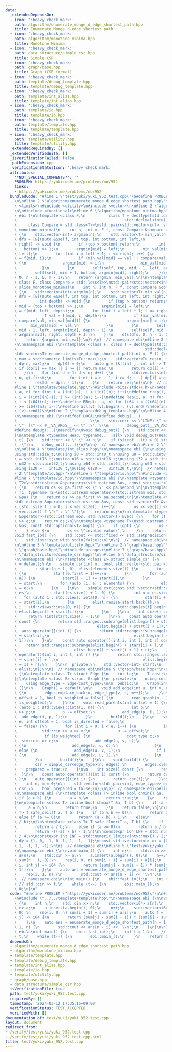 ```yaml
---
data:
  _extendedDependsOn:
  - icon: ':heavy_check_mark:'
    path: algorithm/enumerate_monge_d_edge_shortest_path.hpp
    title: Enumerate Monge d-edge shortest path
  - icon: ':heavy_check_mark:'
    path: algorithm/monotone_minima.hpp
    title: Monotone Minima
  - icon: ':heavy_check_mark:'
    path: data_structure/simple_csr.hpp
    title: Simple CSR
  - icon: ':heavy_check_mark:'
    path: graph/base.hpp
    title: Graph (CSR format)
  - icon: ':heavy_check_mark:'
    path: template/debug_template.hpp
    title: template/debug_template.hpp
  - icon: ':heavy_check_mark:'
    path: template/int_alias.hpp
    title: template/int_alias.hpp
  - icon: ':heavy_check_mark:'
    path: template/io.hpp
    title: template/io.hpp
  - icon: ':heavy_check_mark:'
    path: template/template.hpp
    title: template/template.hpp
  - icon: ':heavy_check_mark:'
    path: template/utility.hpp
    title: template/utility.hpp
  _extendedRequiredBy: []
  _extendedVerifiedWith: []
  _isVerificationFailed: false
  _pathExtension: cpp
  _verificationStatusIcon: ':heavy_check_mark:'
  attributes:
    '*NOT_SPECIAL_COMMENTS*': ''
    PROBLEM: https://yukicoder.me/problems/no/952
    links:
    - https://yukicoder.me/problems/no/952
  bundledCode: "#line 1 \"test/yuki/yuki_952.test.cpp\"\n#define PROBLEM \"https://yukicoder.me/problems/no/952\"\
    \n\n#line 2 \"algorithm/enumerate_monge_d_edge_shortest_path.hpp\"\n\n#include\
    \ <limits>\n#include <utility>\n#include <vector>\n\n#line 2 \"algorithm/monotone_minima.hpp\"\
    \n\n#include <functional>\n#line 6 \"algorithm/monotone_minima.hpp\"\n\nnamespace\
    \ ebi {\n\ntemplate <class F,\n          class T = decltype(std::declval<F>()(std::declval<int>(),\n\
    \                                               std::declval<int>())),\n     \
    \     class Compare = std::less<T>>\nstd::pair<std::vector<int>, std::vector<T>>\
    \ monotone_minima(\n    int n, int m, F f, const Compare &compare = Compare())\
    \ {\n    std::vector<int> argmin(n);\n    std::vector<T> min_val(n);\n    auto\
    \ dfs = [&](auto &&self, int top, int bottom, int left,\n                   int\
    \ right) -> void {\n        if (top > bottom) return;\n        int mid = (top\
    \ + bottom) >> 1;\n        argmin[mid] = left;\n        min_val[mid] = f(mid,\
    \ left);\n        for (int i = left + 1; i <= right; i++) {\n            T val\
    \ = f(mid, i);\n            if (min_val[mid] == val || compare(val, min_val[mid]))\
    \ {\n                argmin[mid] = i;\n                min_val[mid] = val;\n \
    \           }\n        }\n        self(self, top, mid - 1, left, argmin[mid]);\n\
    \        self(self, mid + 1, bottom, argmin[mid], right);\n    };\n    dfs(dfs,\
    \ 0, n - 1, 0, m - 1);\n    return {argmin, min_val};\n}\n\ntemplate <class T,\
    \ class F, class Compare = std::less<T>>\nstd::pair<std::vector<int>, std::vector<T>>\
    \ slide_monotone_minima(\n    int n, int m, F f, const Compare &compare = Compare())\
    \ {\n    std::vector<int> argmin(n);\n    std::vector<T> min_val(n);\n    auto\
    \ dfs = [&](auto &&self, int top, int bottom, int left, int right,\n         \
    \          int depth) -> void {\n        if (top > bottom) return;\n        int\
    \ mid = (top + bottom) >> 1;\n        argmin[mid] = left;\n        min_val[mid]\
    \ = f(mid, left, depth);\n        for (int i = left + 1; i <= right; i++) {\n\
    \            T val = f(mid, i, depth);\n            if (min_val[mid] == val ||\
    \ compare(val, min_val[mid])) {\n                argmin[mid] = i;\n          \
    \      min_val[mid] = val;\n            }\n        }\n        self(self, top,\
    \ mid - 1, left, argmin[mid], depth + 1);\n        self(self, mid + 1, bottom,\
    \ argmin[mid], right, depth + 1);\n    };\n    dfs(dfs, 0, n - 1, 0, m - 1, 0);\n\
    \    return {argmin, min_val};\n}\n\n}  // namespace ebi\n#line 8 \"algorithm/enumerate_monge_d_edge_shortest_path.hpp\"\
    \n\nnamespace ebi {\n\ntemplate <class F, class T = decltype(std::declval<F>()(std::declval<int>(),\n\
    \                                                        std::declval<int>()))>\n\
    std::vector<T> enumerate_monge_d_edge_shortest_path(int n, F f) {\n    const T\
    \ max = std::numeric_limits<T>::max();\n    std::vector<T> res(n, max);\n    std::vector<T>\
    \ dp(n, max);\n    dp[0] = 0;\n    auto g = [&](int j, int i) -> T {\n       \
    \ if (dp[i] == max || i >= j) return max;\n        return dp[i] + f(i, j);\n \
    \   };\n    for (int d = 1; d < n; d++) {\n        std::vector<int> argmin = monotone_minima(n,\
    \ n, g).first;\n        for (int i = n - 1; i >= d; i--) dp[i] = g(i, argmin[i]);\n\
    \        res[d] = dp[n - 1];\n    }\n    return res;\n}\n\n}  // namespace ebi\n\
    #line 1 \"template/template.hpp\"\n#include <bits/stdc++.h>\n\n#define rep(i,\
    \ a, n) for (int i = (int)(a); i < (int)(n); i++)\n#define rrep(i, a, n) for (int\
    \ i = ((int)(n)-1); i >= (int)(a); i--)\n#define Rep(i, a, n) for (i64 i = (i64)(a);\
    \ i < (i64)(n); i++)\n#define RRep(i, a, n) for (i64 i = ((i64)(n)-i64(1)); i\
    \ >= (i64)(a); i--)\n#define all(v) (v).begin(), (v).end()\n#define rall(v) (v).rbegin(),\
    \ (v).rend()\n\n#line 2 \"template/debug_template.hpp\"\n\n#line 4 \"template/debug_template.hpp\"\
    \n\nnamespace ebi {\n\n#ifdef LOCAL\n#define debug(...)                      \
    \                                \\\n    std::cerr << \"LINE: \" << __LINE__ <<\
    \ \"  [\" << #__VA_ARGS__ << \"]:\", \\\n        debug_out(__VA_ARGS__)\n#else\n\
    #define debug(...)\n#endif\n\nvoid debug_out() {\n    std::cerr << std::endl;\n\
    }\n\ntemplate <typename Head, typename... Tail> void debug_out(Head h, Tail...\
    \ t) {\n    std::cerr << \" \" << h;\n    if (sizeof...(t) > 0) std::cerr << \"\
    \ :\";\n    debug_out(t...);\n}\n\n}  // namespace ebi\n#line 2 \"template/int_alias.hpp\"\
    \n\n#line 4 \"template/int_alias.hpp\"\n\nnamespace ebi {\n\nusing ld = long double;\n\
    using std::size_t;\nusing i8 = std::int8_t;\nusing u8 = std::uint8_t;\nusing i16\
    \ = std::int16_t;\nusing u16 = std::uint16_t;\nusing i32 = std::int32_t;\nusing\
    \ u32 = std::uint32_t;\nusing i64 = std::int64_t;\nusing u64 = std::uint64_t;\n\
    using i128 = __int128_t;\nusing u128 = __uint128_t;\n\n}  // namespace ebi\n#line\
    \ 2 \"template/io.hpp\"\n\n#line 5 \"template/io.hpp\"\n#include <optional>\n\
    #line 7 \"template/io.hpp\"\n\nnamespace ebi {\n\ntemplate <typename T1, typename\
    \ T2>\nstd::ostream &operator<<(std::ostream &os, const std::pair<T1, T2> &pa)\
    \ {\n    return os << pa.first << \" \" << pa.second;\n}\n\ntemplate <typename\
    \ T1, typename T2>\nstd::istream &operator>>(std::istream &os, std::pair<T1, T2>\
    \ &pa) {\n    return os >> pa.first >> pa.second;\n}\n\ntemplate <typename T>\n\
    std::ostream &operator<<(std::ostream &os, const std::vector<T> &vec) {\n    for\
    \ (std::size_t i = 0; i < vec.size(); i++)\n        os << vec[i] << (i + 1 ==\
    \ vec.size() ? \"\" : \" \");\n    return os;\n}\n\ntemplate <typename T>\nstd::istream\
    \ &operator>>(std::istream &os, std::vector<T> &vec) {\n    for (T &e : vec) std::cin\
    \ >> e;\n    return os;\n}\n\ntemplate <typename T>\nstd::ostream &operator<<(std::ostream\
    \ &os, const std::optional<T> &opt) {\n    if (opt) {\n        os << opt.value();\n\
    \    } else {\n        os << \"invalid value\";\n    }\n    return os;\n}\n\n\
    void fast_io() {\n    std::cout << std::fixed << std::setprecision(15);\n    std::cin.tie(nullptr);\n\
    \    std::ios::sync_with_stdio(false);\n}\n\n}  // namespace ebi\n#line 2 \"template/utility.hpp\"\
    \n\n#line 5 \"template/utility.hpp\"\n\n#line 2 \"graph/base.hpp\"\n\n#line 5\
    \ \"graph/base.hpp\"\n#include <ranges>\n#line 7 \"graph/base.hpp\"\n\n#line 2\
    \ \"data_structure/simple_csr.hpp\"\n\n#line 6 \"data_structure/simple_csr.hpp\"\
    \n\nnamespace ebi {\n\ntemplate <class E> struct simple_csr {\n    simple_csr()\
    \ = default;\n\n    simple_csr(int n, const std::vector<std::pair<int, E>>& elements)\n\
    \        : start(n + 1, 0), elist(elements.size()) {\n        for (auto e : elements)\
    \ {\n            start[e.first + 1]++;\n        }\n        for (auto i : std::views::iota(0,\
    \ n)) {\n            start[i + 1] += start[i];\n        }\n        auto counter\
    \ = start;\n        for (auto [i, e] : elements) {\n            elist[counter[i]++]\
    \ = e;\n        }\n    }\n\n    simple_csr(const std::vector<std::vector<E>>&\
    \ es)\n        : start(es.size() + 1, 0) {\n        int n = es.size();\n     \
    \   for (auto i : std::views::iota(0, n)) {\n            start[i + 1] = (int)es[i].size()\
    \ + start[i];\n        }\n        elist.resize(start.back());\n        for (auto\
    \ i : std::views::iota(0, n)) {\n            std::copy(es[i].begin(), es[i].end(),\
    \ elist.begin() + start[i]);\n        }\n    }\n\n    int size() const {\n   \
    \     return (int)start.size() - 1;\n    }\n\n    const auto operator[](int i)\
    \ const {\n        return std::ranges::subrange(elist.begin() + start[i],\n  \
    \                                   elist.begin() + start[i + 1]);\n    }\n  \
    \  auto operator[](int i) {\n        return std::ranges::subrange(elist.begin()\
    \ + start[i],\n                                     elist.begin() + start[i +\
    \ 1]);\n    }\n\n    const auto operator()(int i, int l, int r) const {\n    \
    \    return std::ranges::subrange(elist.begin() + start[i] + l,\n            \
    \                         elist.begin() + start[i + 1] + r);\n    }\n    auto\
    \ operator()(int i, int l, int r) {\n        return std::ranges::subrange(elist.begin()\
    \ + start[i] + l,\n                                     elist.begin() + start[i\
    \ + 1] + r);\n    }\n\n  private:\n    std::vector<int> start;\n    std::vector<E>\
    \ elist;\n};\n\n}  // namespace ebi\n#line 9 \"graph/base.hpp\"\n\nnamespace ebi\
    \ {\n\ntemplate <class T> struct Edge {\n    int to;\n    T cost;\n    int id;\n\
    };\n\ntemplate <class E> struct Graph {\n  private:\n    using cost_type = E;\n\
    \    using edge_type = Edge<cost_type>;\n\n  public:\n    Graph(int n_) : n(n_)\
    \ {}\n\n    Graph() = default;\n\n    void add_edge(int u, int v, cost_type c)\
    \ {\n        edges.emplace_back(u, edge_type{v, c, m++});\n    }\n\n    void read_tree(int\
    \ offset = 1, bool is_weighted = false) {\n        read_graph(n - 1, offset, false,\
    \ is_weighted);\n    }\n\n    void read_parents(int offset = 1) {\n        for\
    \ (auto i : std::views::iota(1, n)) {\n            int p;\n            std::cin\
    \ >> p;\n            p -= offset;\n            add_edge(p, i, 1);\n          \
    \  add_edge(i, p, 1);\n        }\n        build();\n    }\n\n    void read_graph(int\
    \ e, int offset = 1, bool is_directed = false,\n                    bool is_weighted\
    \ = false) {\n        for (int i = 0; i < e; i++) {\n            int u, v;\n \
    \           std::cin >> u >> v;\n            u -= offset;\n            v -= offset;\n\
    \            if (is_weighted) {\n                cost_type c;\n              \
    \  std::cin >> c;\n                add_edge(u, v, c);\n                if (!is_directed)\
    \ {\n                    add_edge(v, u, c);\n                }\n            }\
    \ else {\n                add_edge(u, v, 1);\n                if (!is_directed)\
    \ {\n                    add_edge(v, u, 1);\n                }\n            }\n\
    \        }\n        build();\n    }\n\n    void build() {\n        assert(!prepared);\n\
    \        csr = simple_csr<edge_type>(n, edges);\n        edges.clear();\n    \
    \    prepared = true;\n    }\n\n    int size() const {\n        return n;\n  \
    \  }\n\n    const auto operator[](int i) const {\n        return csr[i];\n   \
    \ }\n    auto operator[](int i) {\n        return csr[i];\n    }\n\n  private:\n\
    \    int n, m = 0;\n\n    std::vector<std::pair<int, edge_type>> edges;\n    simple_csr<edge_type>\
    \ csr;\n    bool prepared = false;\n};\n\n}  // namespace ebi\n#line 8 \"template/utility.hpp\"\
    \n\nnamespace ebi {\n\ntemplate <class T> inline bool chmin(T &a, T b) {\n   \
    \ if (a > b) {\n        a = b;\n        return true;\n    }\n    return false;\n\
    }\n\ntemplate <class T> inline bool chmax(T &a, T b) {\n    if (a < b) {\n   \
    \     a = b;\n        return true;\n    }\n    return false;\n}\n\ntemplate <class\
    \ T> T safe_ceil(T a, T b) {\n    if (a % b == 0)\n        return a / b;\n   \
    \ else if (a >= 0)\n        return (a / b) + 1;\n    else\n        return -((-a)\
    \ / b);\n}\n\ntemplate <class T> T safe_floor(T a, T b) {\n    if (a % b == 0)\n\
    \        return a / b;\n    else if (a >= 0)\n        return a / b;\n    else\n\
    \        return -((-a) / b) - 1;\n}\n\nconstexpr i64 LNF = std::numeric_limits<i64>::max()\
    \ / 4;\n\nconstexpr int INF = std::numeric_limits<int>::max() / 2;\n\nconst std::vector<int>\
    \ dy = {1, 0, -1, 0, 1, 1, -1, -1};\nconst std::vector<int> dx = {0, 1, 0, -1,\
    \ 1, -1, 1, -1};\n\n}  // namespace ebi\n#line 5 \"test/yuki/yuki_952.test.cpp\"\
    \n\nnamespace ebi {\n\nvoid main_() {\n    int n;\n    std::cin >> n;\n    std::vector<i64>\
    \ a(n);\n    std::cin >> a;\n    a.insert(a.begin(), 0);\n    n++;\n    std::vector<i64>\
    \ sum(n + 1, 0);\n    rep(i, 0, n) sum[i + 1] = sum[i] + a[i];\n    auto f = [&](int\
    \ i, int j) -> i64 {\n        return (sum[j] - sum[i + 1]) * (sum[j] - sum[i +\
    \ 1]);\n    };\n    auto ans = enumerate_monge_d_edge_shortest_path(n + 1, f);\n\
    \    rep(i, 1, n) {\n        std::cout << ans[n - i] << '\\n';\n    }\n}\n\n}\
    \  // namespace ebi\n\nint main() {\n    ebi::fast_io();\n    int t = 1;\n   \
    \ // std::cin >> t;\n    while (t--) {\n        ebi::main_();\n    }\n    return\
    \ 0;\n}\n"
  code: "#define PROBLEM \"https://yukicoder.me/problems/no/952\"\n\n#include \"../../algorithm/enumerate_monge_d_edge_shortest_path.hpp\"\
    \n#include \"../../template/template.hpp\"\n\nnamespace ebi {\n\nvoid main_()\
    \ {\n    int n;\n    std::cin >> n;\n    std::vector<i64> a(n);\n    std::cin\
    \ >> a;\n    a.insert(a.begin(), 0);\n    n++;\n    std::vector<i64> sum(n + 1,\
    \ 0);\n    rep(i, 0, n) sum[i + 1] = sum[i] + a[i];\n    auto f = [&](int i, int\
    \ j) -> i64 {\n        return (sum[j] - sum[i + 1]) * (sum[j] - sum[i + 1]);\n\
    \    };\n    auto ans = enumerate_monge_d_edge_shortest_path(n + 1, f);\n    rep(i,\
    \ 1, n) {\n        std::cout << ans[n - i] << '\\n';\n    }\n}\n\n}  // namespace\
    \ ebi\n\nint main() {\n    ebi::fast_io();\n    int t = 1;\n    // std::cin >>\
    \ t;\n    while (t--) {\n        ebi::main_();\n    }\n    return 0;\n}"
  dependsOn:
  - algorithm/enumerate_monge_d_edge_shortest_path.hpp
  - algorithm/monotone_minima.hpp
  - template/template.hpp
  - template/debug_template.hpp
  - template/int_alias.hpp
  - template/io.hpp
  - template/utility.hpp
  - graph/base.hpp
  - data_structure/simple_csr.hpp
  isVerificationFile: true
  path: test/yuki/yuki_952.test.cpp
  requiredBy: []
  timestamp: '2024-03-12 17:35:15+09:00'
  verificationStatus: TEST_ACCEPTED
  verifiedWith: []
documentation_of: test/yuki/yuki_952.test.cpp
layout: document
redirect_from:
- /verify/test/yuki/yuki_952.test.cpp
- /verify/test/yuki/yuki_952.test.cpp.html
title: test/yuki/yuki_952.test.cpp
---
```

